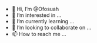 - 👋 Hi, I’m @Ofosuah
- 👀 I’m interested in ...
- 🌱 I’m currently learning ...
- 💞️ I’m looking to collaborate on ...
- 📫 How to reach me ...

<!---
Ofosuah/Ofosuah is a ✨ special ✨ repository because its `README.md` (this file) appears on your GitHub profile.
You can click the Preview link to take a look at your changes.
--->
